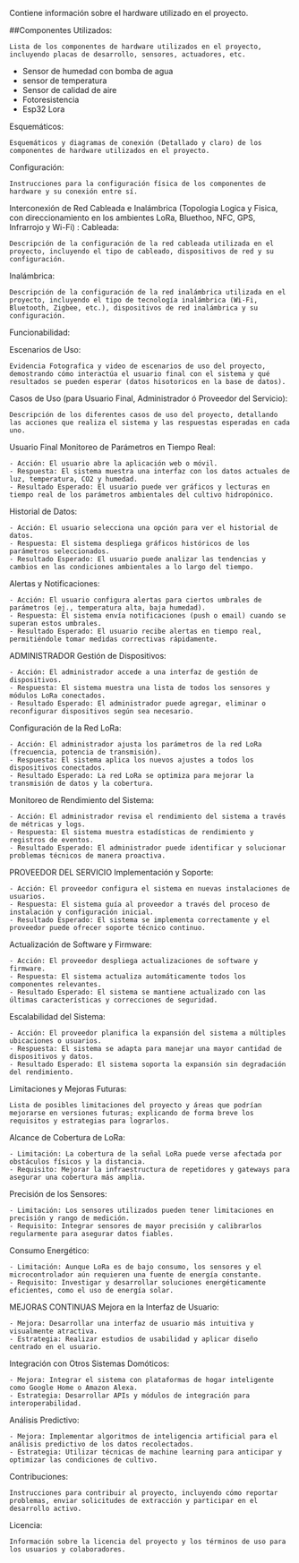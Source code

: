 Contiene información sobre el hardware utilizado en el proyecto.



  ##Componentes Utilizados:

    Lista de los componentes de hardware utilizados en el proyecto, incluyendo placas de desarrollo, sensores, actuadores, etc.

- Sensor de humedad con bomba de agua
- sensor de temperatura
- Sensor de calidad de aire
- Fotoresistencia
- Esp32 Lora

Esquemáticos:

    Esquemáticos y diagramas de conexión (Detallado y claro) de los componentes de hardware utilizados en el proyecto.

Configuración:

    Instrucciones para la configuración física de los componentes de hardware y su conexión entre sí.

Interconexión de Red Cableada e Inalámbrica (Topologia Logica y Fisica, con direccionamiento en los ambientes LoRa, Bluethoo, NFC, GPS, Infrarrojo y Wi-Fi) :
Cableada:

    Descripción de la configuración de la red cableada utilizada en el proyecto, incluyendo el tipo de cableado, dispositivos de red y su configuración.

Inalámbrica:

    Descripción de la configuración de la red inalámbrica utilizada en el proyecto, incluyendo el tipo de tecnología inalámbrica (Wi-Fi, Bluetooth, Zigbee, etc.), dispositivos de red inalámbrica y su configuración.

Funcionabilidad:
 
Escenarios de Uso:

    Evidencia Fotografica y video de escenarios de uso del proyecto, demostrando cómo interactúa el usuario final con el sistema y qué resultados se pueden esperar (datos hisotoricos en la base de datos).

Casos de Uso (para Usuario Final, Administrador ó Proveedor del Servicio):

    Descripción de los diferentes casos de uso del proyecto, detallando las acciones que realiza el sistema y las respuestas esperadas en cada uno.

Usuario Final
Monitoreo de Parámetros en Tiempo Real:

    - Acción: El usuario abre la aplicación web o móvil.
    - Respuesta: El sistema muestra una interfaz con los datos actuales de luz, temperatura, CO2 y humedad.
    - Resultado Esperado: El usuario puede ver gráficos y lecturas en tiempo real de los parámetros ambientales del cultivo hidropónico.

Historial de Datos:

    - Acción: El usuario selecciona una opción para ver el historial de datos.
    - Respuesta: El sistema despliega gráficos históricos de los parámetros seleccionados.
    - Resultado Esperado: El usuario puede analizar las tendencias y cambios en las condiciones ambientales a lo largo del tiempo.

Alertas y Notificaciones:

    - Acción: El usuario configura alertas para ciertos umbrales de parámetros (ej., temperatura alta, baja humedad).
    - Respuesta: El sistema envía notificaciones (push o email) cuando se superan estos umbrales.
    - Resultado Esperado: El usuario recibe alertas en tiempo real, permitiéndole tomar medidas correctivas rápidamente.

ADMINISTRADOR
Gestión de Dispositivos:

    - Acción: El administrador accede a una interfaz de gestión de dispositivos.
    - Respuesta: El sistema muestra una lista de todos los sensores y módulos LoRa conectados.
    - Resultado Esperado: El administrador puede agregar, eliminar o reconfigurar dispositivos según sea necesario.

Configuración de la Red LoRa:

    - Acción: El administrador ajusta los parámetros de la red LoRa (frecuencia, potencia de transmisión).
    - Respuesta: El sistema aplica los nuevos ajustes a todos los dispositivos conectados.
    - Resultado Esperado: La red LoRa se optimiza para mejorar la transmisión de datos y la cobertura.

Monitoreo de Rendimiento del Sistema:

    - Acción: El administrador revisa el rendimiento del sistema a través de métricas y logs.
    - Respuesta: El sistema muestra estadísticas de rendimiento y registros de eventos.
    - Resultado Esperado: El administrador puede identificar y solucionar problemas técnicos de manera proactiva.

PROVEEDOR DEL SERVICIO
Implementación y Soporte:

    - Acción: El proveedor configura el sistema en nuevas instalaciones de usuarios.
    - Respuesta: El sistema guía al proveedor a través del proceso de instalación y configuración inicial.
    - Resultado Esperado: El sistema se implementa correctamente y el proveedor puede ofrecer soporte técnico continuo.

Actualización de Software y Firmware:

    - Acción: El proveedor despliega actualizaciones de software y firmware.
    - Respuesta: El sistema actualiza automáticamente todos los componentes relevantes.
    - Resultado Esperado: El sistema se mantiene actualizado con las últimas características y correcciones de seguridad.

Escalabilidad del Sistema:

    - Acción: El proveedor planifica la expansión del sistema a múltiples ubicaciones o usuarios.
    - Respuesta: El sistema se adapta para manejar una mayor cantidad de dispositivos y datos.
    - Resultado Esperado: El sistema soporta la expansión sin degradación del rendimiento.

Limitaciones y Mejoras Futuras:

    Lista de posibles limitaciones del proyecto y áreas que podrían mejorarse en versiones futuras; explicando de forma breve los requisitos y estrategias para lograrlos.

Alcance de Cobertura de LoRa:

    - Limitación: La cobertura de la señal LoRa puede verse afectada por obstáculos físicos y la distancia.
    - Requisito: Mejorar la infraestructura de repetidores y gateways para asegurar una cobertura más amplia.

Precisión de los Sensores:

    - Limitación: Los sensores utilizados pueden tener limitaciones en precisión y rango de medición.
    - Requisito: Integrar sensores de mayor precisión y calibrarlos regularmente para asegurar datos fiables.

Consumo Energético:

    - Limitación: Aunque LoRa es de bajo consumo, los sensores y el microcontrolador aún requieren una fuente de energía constante.
    - Requisito: Investigar y desarrollar soluciones energéticamente eficientes, como el uso de energía solar.


MEJORAS CONTINUAS
Mejora en la Interfaz de Usuario:

    - Mejora: Desarrollar una interfaz de usuario más intuitiva y visualmente atractiva.
    - Estrategia: Realizar estudios de usabilidad y aplicar diseño centrado en el usuario.

Integración con Otros Sistemas Domóticos:

    - Mejora: Integrar el sistema con plataformas de hogar inteligente como Google Home o Amazon Alexa.
    - Estrategia: Desarrollar APIs y módulos de integración para interoperabilidad.

Análisis Predictivo:

    - Mejora: Implementar algoritmos de inteligencia artificial para el análisis predictivo de los datos recolectados.
    - Estrategia: Utilizar técnicas de machine learning para anticipar y optimizar las condiciones de cultivo.

Contribuciones:

    Instrucciones para contribuir al proyecto, incluyendo cómo reportar problemas, enviar solicitudes de extracción y participar en el desarrollo activo.

Licencia:

    Información sobre la licencia del proyecto y los términos de uso para los usuarios y colaboradores.
